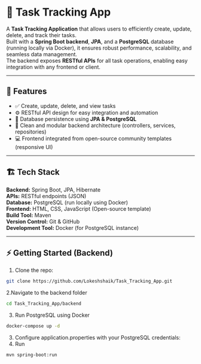# 🧩 Task Tracking App

A **Task Tracking Application** that allows users to efficiently create, update, delete, and track their tasks.  
Built with a **Spring Boot backend**, **JPA**, and a **PostgreSQL** database (running locally via Docker), it ensures robust performance, scalability, and seamless data management.  
The backend exposes **RESTful APIs** for all task operations, enabling easy integration with any frontend or client.

---

## 🚀 Features
- ✅ Create, update, delete, and view tasks  
- ⚙️ RESTful API design for easy integration and automation  
- 🧠 Database persistence using **JPA & PostgreSQL**  
- 🧩 Clean and modular backend architecture (controllers, services, repositories)  
- 💻 Frontend integrated from open-source community templates (responsive UI)

---

## 🏗️ Tech Stack
**Backend:** Spring Boot, JPA, Hibernate  
**APIs:** RESTful endpoints (JSON)  
**Database:** PostgreSQL (run locally using Docker)  
**Frontend:** HTML, CSS, JavaScript (Open-source template)  
**Build Tool:** Maven  
**Version Control:** Git & GitHub  
**Development Tool:** Docker (for PostgreSQL instance)

---

## ⚡ Getting Started (Backend)
1. Clone the repo:
```bash
git clone https://github.com/Lokeshshaik/Task_Tracking_App.git
```
2.Navigate to the backend folder
```bash
cd Task_Tracking_App/backend
```
3. Run PostgreSQL using Docker
```bash
docker-compose up -d
```  
3. Configure application.properties with your PostgreSQL credentials:
4. Run
```bash
mvn spring-boot:run
```

